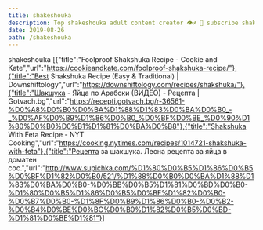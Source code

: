 ```yaml
---
title: shakeshouka
description: Top shakeshouka adult content creator 👁♐️ 👑 subscribe shakeshouka to my porn site below IG shakeshouka
date: 2019-08-26
path: /shakeshouka
---
```


shakeshouka
[{"title":"Foolproof Shakshuka Recipe - Cookie and Kate","url":"https://cookieandkate.com/foolproof-shakshuka-recipe/"},{"title":"Best Shakshuka Recipe (Easy & Traditional) | Downshiftology","url":"https://downshiftology.com/recipes/shakshuka/"},{"title":"Шакшука - Яйца по Арабски (ВИДЕО) - Рецепта | Gotvach.bg","url":"https://recepti.gotvach.bg/r-36561-%D0%A8%D0%B0%D0%BA%D1%88%D1%83%D0%BA%D0%B0_-_%D0%AF%D0%B9%D1%86%D0%B0_%D0%BF%D0%BE_%D0%90%D1%80%D0%B0%D0%B1%D1%81%D0%BA%D0%B8"},{"title":"Shakshuka With Feta Recipe - NYT Cooking","url":"https://cooking.nytimes.com/recipes/1014721-shakshuka-with-feta"},{"title":"Рецепта за шакшука. Лесна рецепта за яйца в доматен сос.","url":"http://www.supichka.com/%D1%80%D0%B5%D1%86%D0%B5%D0%BF%D1%82%D0%B0/521/%D1%88%D0%B0%D0%BA%D1%88%D1%83%D0%BA%D0%B0-%D0%BB%D0%B5%D1%81%D0%BD%D0%B0-%D1%80%D0%B5%D1%86%D0%B5%D0%BF%D1%82%D0%B0-%D0%B7%D0%B0-%D1%8F%D0%B9%D1%86%D0%B0-%D0%B2-%D0%B4%D0%BE%D0%BC%D0%B0%D1%82%D0%B5%D0%BD-%D1%81%D0%BE%D1%81"}]

